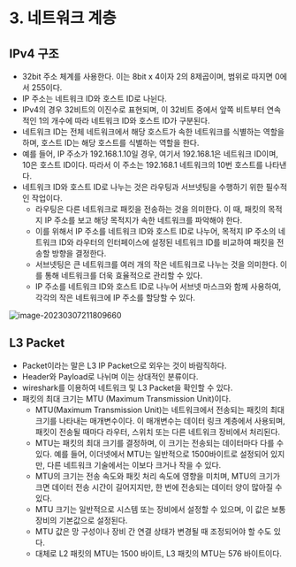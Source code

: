 # 3. 네트워크 계층



## IPv4 구조

- 32bit 주소 체계를 사용한다. 이는 8bit x 4이자 2의 8제곱이며, 범위로 따지면 0에서 255이다.
- IP 주소는 네트워크 ID와 호스트 ID로 나뉜다. 
- IPv4의 경우 32비트의 이진수로 표현되며, 이 32비트 중에서 앞쪽 비트부터 연속적인 1의 개수에 따라 네트워크 ID와 호스트 ID가 구분된다. 
- 네트워크 ID는 전체 네트워크에서 해당 호스트가 속한 네트워크를 식별하는 역할을 하며, 호스트 ID는 해당 호스트를 식별하는 역할을 한다. 
- 예를 들어, IP 주소가 192.168.1.10일 경우, 여기서 192.168.1은 네트워크 ID이며, 10은 호스트 ID이다. 따라서 이 주소는 192.168.1 네트워크의 10번 호스트를 나타낸다.
- 네트워크 ID와 호스트 ID로 나누는 것은 라우팅과 서브넷팅을 수행하기 위한 필수적인 작업이다.
  - 라우팅은 다른 네트워크로 패킷을 전송하는 것을 의미한다. 이 때, 패킷의 목적지 IP 주소를 보고 해당 목적지가 속한 네트워크를 파악해야 한다. 
  - 이를 위해서 IP 주소를 네트워크 ID와 호스트 ID로 나누어, 목적지 IP 주소의 네트워크 ID와 라우터의 인터페이스에 설정된 네트워크 ID를 비교하여 패킷을 전송할 방향을 결정한다.
  - 서브넷팅은 큰 네트워크를 여러 개의 작은 네트워크로 나누는 것을 의미한다. 이를 통해 네트워크를 더욱 효율적으로 관리할 수 있다. 
  - IP 주소를 네트워크 ID와 호스트 ID로 나누어 서브넷 마스크와 함께 사용하여, 각각의 작은 네트워크에 IP 주소를 할당할 수 있다.

![image-20230307211809660](C:\Users\dj930\AppData\Roaming\Typora\typora-user-images\image-20230307211809660.png)



## L3 Packet

- Packet이라는 말은 L3 IP Packet으로 외우는 것이 바람직하다.
- Header와 Payload로 나뉘며 이는 상대적인 분류이다.
- wireshark를 이용하여 네트워크 및 L3 Packet을 확인할 수 있다.  
- 패킷의 최대 크기는 MTU (Maximum Transmission Unit)이다.
  - MTU(Maximum Transmission Unit)는 네트워크에서 전송되는 패킷의 최대 크기를 나타내는 매개변수이다. 이 매개변수는 데이터 링크 계층에서 사용되며, 패킷이 전송될 때마다 라우터, 스위치 또는 다른 네트워크 장비에서 처리된다.
  - MTU는 패킷의 최대 크기를 결정하며, 이 크기는 전송되는 데이터마다 다를 수 있다. 예를 들어, 이더넷에서 MTU는 일반적으로 1500바이트로 설정되어 있지만, 다른 네트워크 기술에서는 이보다 크거나 작을 수 있다.
  - MTU의 크기는 전송 속도와 패킷 처리 속도에 영향을 미치며, MTU의 크기가 크면 데이터 전송 시간이 길어지지만, 한 번에 전송되는 데이터 양이 많아질 수 있다.
  - MTU 크기는 일반적으로 시스템 또는 장비에서 설정할 수 있으며, 이 값은 보통 장비의 기본값으로 설정된다.
  - MTU 값은 망 구성이나 장비 간 연결 상태가 변경될 때 조정되어야 할 수도 있다.
  - 대체로 L2 패킷의 MTU는 1500 바이트, L3 패킷의 MTU는 576 바이트이다.